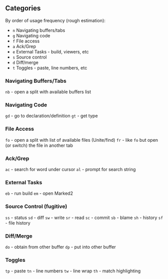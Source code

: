 ## Categories

By order of usage frequency (rough estimation):

 * `n` Navigating buffers/tabs
 * `g` Navigating code
 * `f` File access
 * `a` Ack/Grep
 * `e` External Tasks - build, viewers, etc
 * `s` Source control
 * `d` Diff/merge
 * `t` Toggles - paste, line numbers, etc

### Navigating Buffers/Tabs

`nb` - open a split with available buffers list

### Navigating Code

`gd` - go to declaration/definition
`gt` - get type

### File Access

`fo` - open a split with list of available files (Unite/find)
`fr` - like `fo` but open (or switch) the file in another tab

### Ack/Grep

`ac` - search for word under cursor
`al` - prompt for search string

### External Tasks

`eb` - run build
`em` - open Marked2

### Source Control (fugitive)

`ss` - status
`sd` - diff
`sw` - write
`sr` - read
`sc` - commit
`sb` - blame
`sh` - history
`sf` - file history

### Diff/Merge

`do` - obtain from other buffer
`dp` - put into other buffer

### Toggles

`tp` - paste
`tn` - line numbers
`tw` - line wrap
`th` - match highlighting
